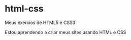 # html-css
 Meus exercios de HTML5 e CSS3

 Estou aprendendo a criar meus sites usando HTML e CSS

<a href="https://joaquim-mahuma.github.io/html-css/exercicios/ex001/index.html"></a>